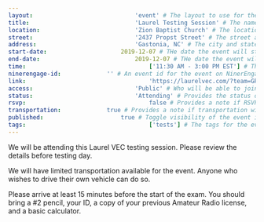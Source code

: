 ```yaml
---
layout:								'event' # The layout to use for the event page. This should never be changed.
title:								'Laurel Testing Session' # The name of the event.
location:							'Zion Baptist Church' # The location or building of the event.
street:								'2437 Propst Street' # The street address of the event.
address:							'Gastonia, NC' # The city and state of the event.
start-date:						2019-12-07 # THe date the event will start. YYYY-MM-DD.
end-date:							2019-12-07 # THe date the event will end. YYYY-MM-DD.
time:									['11:30 AM - 3:00 PM EST'] # The time range of the event. Does not include travel. An array of times for multi-day events.
ninerengage-id:				'' # An event id for the event on NinerEngage. Optional.
link:									'https://laurelvec.com/?team=GRC' # An external link to the event. Optional.
access:								'Public' # Who will be able to join us for the event. Values: 'Club', 'School', or 'Public'.
status:								'Attending' # Provides the status of the event. Values: 'Attending', 'Planned', 'Cancelled'.
rsvp:									false # Provides a note if RSVP via email is required.
transportation:				true # Provides a note if transportation will be provided.
published:						true # Toggle visibility of the event in feeds.
tags:									['tests'] # The tags for the event.
---
```



We will be attending this Laurel VEC testing session. Please review the details before testing day.

<!--more-->

We will have limited transportation available for the event. Anyone who wishes to drive their own vehicle can do so.

Please arrive at least 15 minutes before the start of the exam. You should bring a #2 pencil, your ID, a copy of your previous Amateur Radio license, and a basic calculator.
